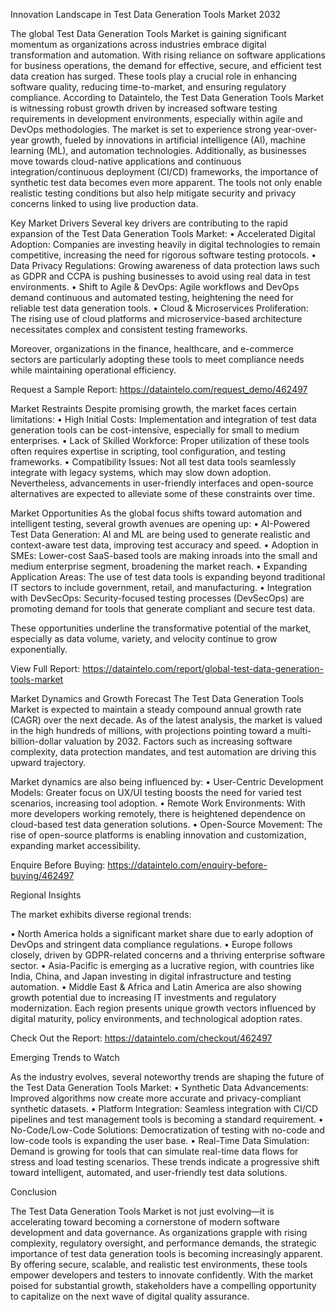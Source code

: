 Innovation Landscape in Test Data Generation Tools Market 2032

The global Test Data Generation Tools Market is gaining significant momentum as organizations across industries embrace digital transformation and automation. With rising reliance on software applications for business operations, the demand for effective, secure, and efficient test data creation has surged. These tools play a crucial role in enhancing software quality, reducing time-to-market, and ensuring regulatory compliance.
According to Dataintelo, the Test Data Generation Tools Market is witnessing robust growth driven by increased software testing requirements in development environments, especially within agile and DevOps methodologies. The market is set to experience strong year-over-year growth, fueled by innovations in artificial intelligence (AI), machine learning (ML), and automation technologies.
Additionally, as businesses move towards cloud-native applications and continuous integration/continuous deployment (CI/CD) frameworks, the importance of synthetic test data becomes even more apparent. The tools not only enable realistic testing conditions but also help mitigate security and privacy concerns linked to using live production data.

Key Market Drivers
Several key drivers are contributing to the rapid expansion of the Test Data Generation Tools Market:
•	Accelerated Digital Adoption: Companies are investing heavily in digital technologies to remain competitive, increasing the need for rigorous software testing protocols.
•	Data Privacy Regulations: Growing awareness of data protection laws such as GDPR and CCPA is pushing businesses to avoid using real data in test environments.
•	Shift to Agile & DevOps: Agile workflows and DevOps demand continuous and automated testing, heightening the need for reliable test data generation tools.
•	Cloud & Microservices Proliferation: The rising use of cloud platforms and microservice-based architecture necessitates complex and consistent testing frameworks.

Moreover, organizations in the finance, healthcare, and e-commerce sectors are particularly adopting these tools to meet compliance needs while maintaining operational efficiency.

Request a Sample Report: https://dataintelo.com/request_demo/462497 

Market Restraints
Despite promising growth, the market faces certain limitations:
•	High Initial Costs: Implementation and integration of test data generation tools can be cost-intensive, especially for small to medium enterprises.
•	Lack of Skilled Workforce: Proper utilization of these tools often requires expertise in scripting, tool configuration, and testing frameworks.
•	Compatibility Issues: Not all test data tools seamlessly integrate with legacy systems, which may slow down adoption.
Nevertheless, advancements in user-friendly interfaces and open-source alternatives are expected to alleviate some of these constraints over time.

Market Opportunities
As the global focus shifts toward automation and intelligent testing, several growth avenues are opening up:
•	AI-Powered Test Data Generation: AI and ML are being used to generate realistic and context-aware test data, improving test accuracy and speed.
•	Adoption in SMEs: Lower-cost SaaS-based tools are making inroads into the small and medium enterprise segment, broadening the market reach.
•	Expanding Application Areas: The use of test data tools is expanding beyond traditional IT sectors to include government, retail, and manufacturing.
•	Integration with DevSecOps: Security-focused testing processes (DevSecOps) are promoting demand for tools that generate compliant and secure test data.

These opportunities underline the transformative potential of the market, especially as data volume, variety, and velocity continue to grow exponentially.

View Full Report: https://dataintelo.com/report/global-test-data-generation-tools-market

Market Dynamics and Growth Forecast
The Test Data Generation Tools Market is expected to maintain a steady compound annual growth rate (CAGR) over the next decade. As of the latest analysis, the market is valued in the high hundreds of millions, with projections pointing toward a multi-billion-dollar valuation by 2032. Factors such as increasing software complexity, data protection mandates, and test automation are driving this upward trajectory.

Market dynamics are also being influenced by:
•	User-Centric Development Models: Greater focus on UX/UI testing boosts the need for varied test scenarios, increasing tool adoption.
•	Remote Work Environments: With more developers working remotely, there is heightened dependence on cloud-based test data generation solutions.
•	Open-Source Movement: The rise of open-source platforms is enabling innovation and customization, expanding market accessibility.

Enquire Before Buying: https://dataintelo.com/enquiry-before-buying/462497 

Regional Insights

The market exhibits diverse regional trends:

•	North America holds a significant market share due to early adoption of DevOps and stringent data compliance regulations.
•	Europe follows closely, driven by GDPR-related concerns and a thriving enterprise software sector.
•	Asia-Pacific is emerging as a lucrative region, with countries like India, China, and Japan investing in digital infrastructure and testing automation.
•	Middle East & Africa and Latin America are also showing growth potential due to increasing IT investments and regulatory modernization.
Each region presents unique growth vectors influenced by digital maturity, policy environments, and technological adoption rates.

Check Out the Report: https://dataintelo.com/checkout/462497

Emerging Trends to Watch

As the industry evolves, several noteworthy trends are shaping the future of the Test Data Generation Tools Market:
•	Synthetic Data Advancements: Improved algorithms now create more accurate and privacy-compliant synthetic datasets.
•	Platform Integration: Seamless integration with CI/CD pipelines and test management tools is becoming a standard requirement.
•	No-Code/Low-Code Solutions: Democratization of testing with no-code and low-code tools is expanding the user base.
•	Real-Time Data Simulation: Demand is growing for tools that can simulate real-time data flows for stress and load testing scenarios.
These trends indicate a progressive shift toward intelligent, automated, and user-friendly test data solutions.

Conclusion

The Test Data Generation Tools Market is not just evolving—it is accelerating toward becoming a cornerstone of modern software development and data governance. As organizations grapple with rising complexity, regulatory oversight, and performance demands, the strategic importance of test data generation tools is becoming increasingly apparent.
By offering secure, scalable, and realistic test environments, these tools empower developers and testers to innovate confidently. With the market poised for substantial growth, stakeholders have a compelling opportunity to capitalize on the next wave of digital quality assurance.
